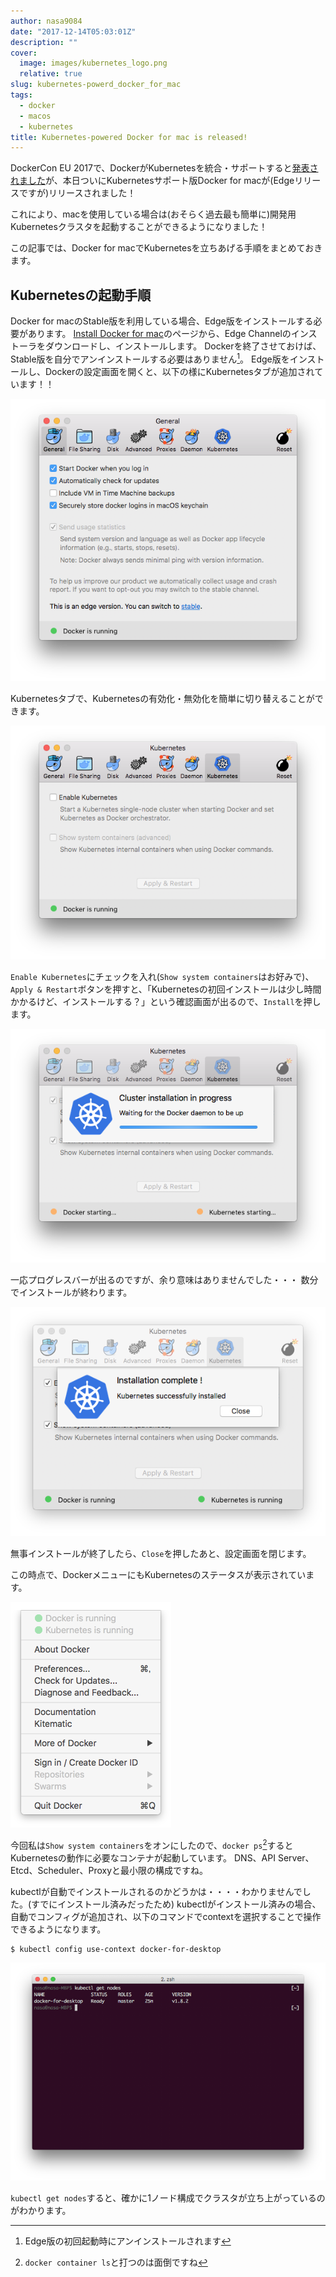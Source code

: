 ```yaml
---
author: nasa9084
date: "2017-12-14T05:03:01Z"
description: ""
cover:
  image: images/kubernetes_logo.png
  relative: true
slug: kubernetes-powerd_docker_for_mac
tags:
  - docker
  - macos
  - kubernetes
title: Kubernetes-powered Docker for mac is released!
---
```



DockerCon EU 2017で、DockerがKubernetesを統合・サポートすると[発表されました](http://www.publickey1.jp/blog/17/dockerkubernetesdockercon_eu_2017.html)が、本日ついにKubernetesサポート版Docker for macが(Edgeリリースですが)リリースされました！

これにより、macを使用している場合は(おそらく過去最も簡単に)開発用Kubernetesクラスタを起動することができるようになりました！

この記事では、Docker for macでKubernetesを立ちあげる手順をまとめておきます。

## Kubernetesの起動手順
Docker for macのStable版を利用している場合、Edge版をインストールする必要があります。
[Install Docker for mac](https://docs.docker.com/docker-for-mac/install/)のページから、Edge Channelのインストーラをダウンロードし、インストールします。
Dockerを終了させておけば、Stable版を自分でアンインストールする必要はありません[^uninstall_stable]。
Edge版をインストールし、Dockerの設定画面を開くと、以下の様にKubernetesタブが追加されています！！

![Docker設定画面(General)](images/docker-preference-general.png)

Kubernetesタブで、Kubernetesの有効化・無効化を簡単に切り替えることができます。

![Docker設定画面(Kubernetes)](images/docker-preference-kubernetes.png)

`Enable Kubernetes`にチェックを入れ(`Show system containers`はお好みで)、`Apply & Restart`ボタンを押すと、「Kubernetesの初回インストールは少し時間かかるけど、インストールする？」という確認画面が出るので、`Install`を押します。

![docker-preference-progress-kubernetes](images/docker-preference-progress-kubernetes.png)

一応プログレスバーが出るのですが、余り意味はありませんでした・・・
数分でインストールが終わります。

![docker-preference-done-kubernetes](images/docker-preference-done-kubernetes.png)

無事インストールが終了したら、`Close`を押したあと、設定画面を閉じます。

この時点で、DockerメニューにもKubernetesのステータスが表示されています。

![docker-menu-kubernetes-is-running](images/docker-menu-kubernetes-is-running.png)

今回私は`Show system containers`をオンにしたので、`docker ps`[^docker_ps]するとKubernetesの動作に必要なコンテナが起動しています。
DNS、API Server、Etcd、Scheduler、Proxyと最小限の構成ですね。

kubectlが自動でインストールされるのかどうかは・・・・わかりませんでした。(すでにインストール済みだったため)
kubectlがインストール済みの場合、自動でコンフィグが追加され、以下のコマンドでcontextを選択することで操作できるようになります。

```
$ kubectl config use-context docker-for-desktop
```

![docker-kubectl-get-nodes](images/docker-kubectl-get-nodes.png)

`kubectl get nodes`すると、確かに1ノード構成でクラスタが立ち上がっているのがわかります。

[^uninstall_stable]: Edge版の初回起動時にアンインストールされます
[^docker_ps]: `docker container ls`と打つのは面倒ですね

